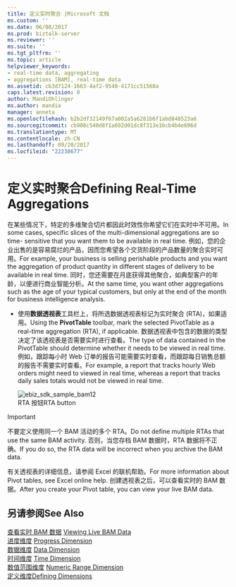 ```yaml
---
title: 定义实时聚合 |Microsoft 文档
ms.custom: ''
ms.date: 06/08/2017
ms.prod: biztalk-server
ms.reviewer: ''
ms.suite: ''
ms.tgt_pltfrm: ''
ms.topic: article
helpviewer_keywords:
- real-time data, aggregating
- aggregations [BAM], real-time data
ms.assetid: cb3d7124-1663-4af2-9540-4171cc51568a
caps.latest.revision: 8
author: MandiOhlinger
ms.author: mandia
manager: anneta
ms.openlocfilehash: b2b2df32149f67a002a5a6281b6f1abd848523a6
ms.sourcegitcommit: cb908c540d8f1a692d01dc8f313e16cb4b4e696d
ms.translationtype: MT
ms.contentlocale: zh-CN
ms.lasthandoff: 09/20/2017
ms.locfileid: "22238677"
---
```

# <a name="defining-real-time-aggregations"></a><span data-ttu-id="b6af4-102">定义实时聚合</span><span class="sxs-lookup"><span data-stu-id="b6af4-102">Defining Real-Time Aggregations</span></span>
<span data-ttu-id="b6af4-103">在某些情况下，特定的多维聚合切片都因此时效性你希望它们在实时中不可用。</span><span class="sxs-lookup"><span data-stu-id="b6af4-103">In some cases, specific slices of the multi-dimensional aggregations are so time- sensitive that you want them to be available in real time.</span></span> <span data-ttu-id="b6af4-104">例如，您的企业出售的是容易腐烂的产品，因而您希望各个交货阶段的产品数量的聚合实时可用。</span><span class="sxs-lookup"><span data-stu-id="b6af4-104">For example, your business is selling perishable products and you want the aggregation of product quantity in different stages of delivery to be available in real time.</span></span> <span data-ttu-id="b6af4-105">同时，您还需要在月底获得其他聚合，如典型客户的年龄，以便进行商业智能分析。</span><span class="sxs-lookup"><span data-stu-id="b6af4-105">At the same time, you want other aggregations such as the age of your typical customers, but only at the end of the month for business intelligence analysis.</span></span>  
  
-   <span data-ttu-id="b6af4-106">使用**数据透视表**工具栏上，将所选数据透视表标记为实时聚合 (RTA)，如果适用。</span><span class="sxs-lookup"><span data-stu-id="b6af4-106">Using the **PivotTable** toolbar, mark the selected PivotTable as a real-time aggregation (RTA), if applicable.</span></span> <span data-ttu-id="b6af4-107">数据透视表中包含的数据的类型决定了该透视表是否需要实时进行查看。</span><span class="sxs-lookup"><span data-stu-id="b6af4-107">The type of data contained in the PivotTable should determine whether it needs to be viewed in real time.</span></span> <span data-ttu-id="b6af4-108">例如，跟踪每小时 Web 订单的报告可能需要实时查看，而跟踪每日销售总额的报告不需要实时查看。</span><span class="sxs-lookup"><span data-stu-id="b6af4-108">For example, a report that tracks hourly Web orders might need to viewed in real time, whereas a report that tracks daily sales totals would not be viewed in real time.</span></span>  
  
     ![](../core/media/ebiz-sdk-sample-bam12.gif "ebiz_sdk_sample_bam12")  
<span data-ttu-id="b6af4-109">RTA 按钮</span><span class="sxs-lookup"><span data-stu-id="b6af4-109">RTA button</span></span>  
  
> [!IMPORTANT]
>  <span data-ttu-id="b6af4-110">不要定义使用同一个 BAM 活动的多个 RTA。</span><span class="sxs-lookup"><span data-stu-id="b6af4-110">Do not define multiple RTAs that use the same BAM activity.</span></span> <span data-ttu-id="b6af4-111">否则，当您存档 BAM 数据时，RTA 数据将不正确。</span><span class="sxs-lookup"><span data-stu-id="b6af4-111">If you do so, the RTA data will be incorrect when you archive the BAM data.</span></span>  
  
 <span data-ttu-id="b6af4-112">有关透视表的详细信息，请参阅 Excel 的联机帮助。</span><span class="sxs-lookup"><span data-stu-id="b6af4-112">For more information about Pivot tables, see Excel online help.</span></span> <span data-ttu-id="b6af4-113">创建透视表之后，可以查看实时的 BAM 数据。</span><span class="sxs-lookup"><span data-stu-id="b6af4-113">After you create your Pivot table, you can view your live BAM data.</span></span>  
  
## <a name="see-also"></a><span data-ttu-id="b6af4-114">另请参阅</span><span class="sxs-lookup"><span data-stu-id="b6af4-114">See Also</span></span>  
 <span data-ttu-id="b6af4-115">[查看实时 BAM 数据](../core/viewing-live-bam-data.md) </span><span class="sxs-lookup"><span data-stu-id="b6af4-115">[Viewing Live BAM Data](../core/viewing-live-bam-data.md) </span></span>  
 <span data-ttu-id="b6af4-116">[进度维度](../core/progress-dimension.md) </span><span class="sxs-lookup"><span data-stu-id="b6af4-116">[Progress Dimension](../core/progress-dimension.md) </span></span>  
 <span data-ttu-id="b6af4-117">[数据维度](../core/data-dimension.md) </span><span class="sxs-lookup"><span data-stu-id="b6af4-117">[Data Dimension](../core/data-dimension.md) </span></span>  
 <span data-ttu-id="b6af4-118">[时间维度](../core/time-dimension.md) </span><span class="sxs-lookup"><span data-stu-id="b6af4-118">[Time Dimension](../core/time-dimension.md) </span></span>  
 <span data-ttu-id="b6af4-119">[数值范围维度](../core/numeric-range-dimension.md) </span><span class="sxs-lookup"><span data-stu-id="b6af4-119">[Numeric Range Dimension](../core/numeric-range-dimension.md) </span></span>  
 [<span data-ttu-id="b6af4-120">定义维度</span><span class="sxs-lookup"><span data-stu-id="b6af4-120">Defining Dimensions</span></span>](../core/defining-dimensions.md)